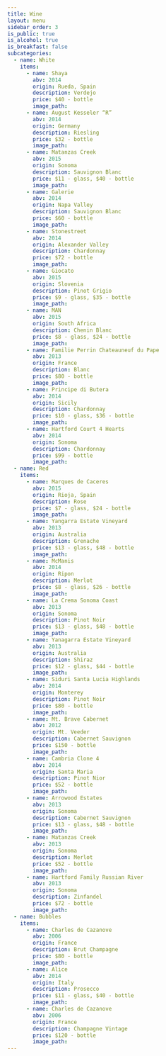 ```yaml
---
title: Wine
layout: menu
sidebar_order: 3
is_public: true
is_alcohol: true
is_breakfast: false
subcategories:
  - name: White
    items:
      - name: Shaya
        abv: 2014
        origin: Rueda, Spain
        description: Verdejo
        price: $40 - bottle
        image_path:
      - name: August Kesseler “R”
        abv: 2014
        origin: Germany
        description: Riesling
        price: $32 - bottle
        image_path:
      - name: Matanzas Creek
        abv: 2015
        origin: Sonoma
        description: Sauvignon Blanc
        price: $11 - glass, $40 - bottle
        image_path:
      - name: Galerie
        abv: 2014
        origin: Napa Valley
        description: Sauvignon Blanc
        price: $60 - bottle
        image_path:
      - name: Stonestreet
        abv: 2014
        origin: Alexander Valley
        description: Chardonnay
        price: $72 - bottle
        image_path:
      - name: Giocato
        abv: 2015
        origin: Slovenia
        description: Pinot Grigio
        price: $9 - glass, $35 - bottle
        image_path:
      - name: MAN
        abv: 2015
        origin: South Africa
        description: Chenin Blanc
        price: $8 - glass, $24 - bottle
        image_path:
      - name: Familie Perrin Chateauneuf du Pape
        abv: 2013
        origin: France
        description: Blanc
        price: $80 - bottle
        image_path:
      - name: Principe di Butera
        abv: 2014
        origin: Sicily
        description: Chardonnay
        price: $10 - glass, $36 - bottle
        image_path:
      - name: Hartford Court 4 Hearts
        abv: 2014
        origin: Sonoma
        description: Chardonnay
        price: $99 - bottle
        image_path:
  - name: Red
    items:
      - name: Marques de Caceres
        abv: 2015
        origin: Rioja, Spain
        description: Rose
        price: $7 - glass, $24 - bottle
        image_path:
      - name: Yangarra Estate Vineyard
        abv: 2013
        origin: Australia
        description: Grenache
        price: $13 - glass, $48 - bottle
        image_path:
      - name: McManis
        abv: 2014
        origin: Ripon
        description: Merlot
        price: $8 - glass, $26 - bottle
        image_path:
      - name: La Crema Sonoma Coast
        abv: 2013
        origin: Sonoma
        description: Pinot Noir
        price: $13 - glass, $48 - bottle
        image_path:
      - name: Yanagarra Estate Vineyard
        abv: 2013
        origin: Australia
        description: Shiraz
        price: $12 - glass, $44 - bottle
        image_path:
      - name: Siduri Santa Lucia Highlands
        abv: 2014
        origin: Monterey
        description: Pinot Noir
        price: $80 - bottle
        image_path:
      - name: Mt. Brave Cabernet
        abv: 2012
        origin: Mt. Veeder
        description: Cabernet Sauvignon
        price: $150 - bottle
        image_path:
      - name: Cambria Clone 4
        abv: 2014
        origin: Santa Maria
        description: Pinot Nior
        price: $52 - bottle
        image_path:
      - name: Arrowood Estates
        abv: 2013
        origin: Sonoma
        description: Cabernet Sauvignon
        price: $13 - glass, $48 - bottle
        image_path:
      - name: Matanzas Creek
        abv: 2013
        origin: Sonoma
        description: Merlot
        price: $52 - bottle
        image_path:
      - name: Hartford Family Russian River
        abv: 2013
        origin: Sonoma
        description: Zinfandel
        price: $72 - bottle
        image_path:
  - name: Bubbles
    items:
      - name: Charles de Cazanove
        abv: 2006
        origin: France
        description: Brut Champagne
        price: $80 - bottle
        image_path:
      - name: Alice
        abv: 2014
        origin: Italy
        description: Prosecco
        price: $11 - glass, $40 - bottle
        image_path:
      - name: Charles de Cazanove
        abv: 2006
        origin: France
        description: Champagne Vintage
        price: $120 - bottle
        image_path:
---
```

